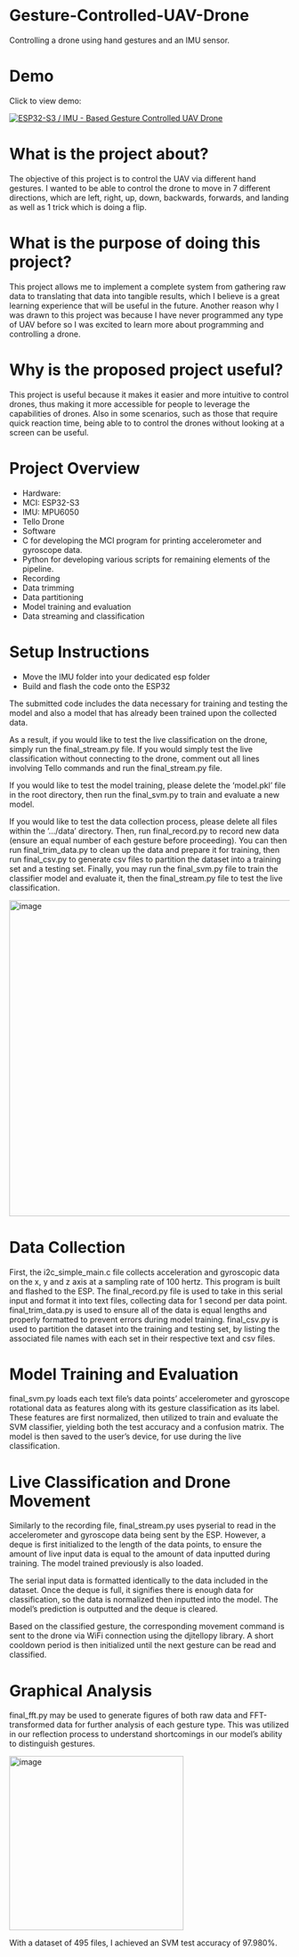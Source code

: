 # Gesture-Controlled-UAV-Drone
 Controlling a drone using hand gestures and an IMU sensor.

# Demo
Click to view demo:

[![ESP32-S3 / IMU - Based Gesture Controlled UAV Drone](https://img.youtube.com/vi/xzMobrAIKGE/0.jpg)](https://www.youtube.com/watch?v=xzMobrAIKGE)

# What is the project about? 

The objective of this project is to control the UAV via different hand gestures. I wanted to be able to control the drone to move in 7 different directions, which are left, right, up, down, backwards, forwards, and landing as well as 1 trick which is doing a flip. 

# What is the purpose of doing this project? 

This project allows me to implement a complete system from gathering raw data to translating that data into tangible results, which I believe is a great learning experience that will be useful in the future. Another reason why I was drawn to this project was because I have never programmed any type of UAV before so I was excited to learn more about programming and controlling a drone.

# Why is the proposed project useful?

This project is useful because it makes it easier and more intuitive to control drones, thus making it more accessible for people to leverage the capabilities of drones. Also in some scenarios, such as those that require quick reaction time, being able to to control the drones without looking at a screen can be useful.

# Project Overview 
- Hardware:
 - MCI: ESP32-S3
 - IMU: MPU6050
 - Tello Drone
- Software
 - C for developing the MCI program for printing accelerometer and gyroscope data.
 - Python for developing various scripts for remaining elements of the pipeline.
  - Recording
  - Data trimming
  - Data partitioning
  - Model training and evaluation
  - Data streaming and classification

# Setup Instructions
- Move the IMU folder into your dedicated esp folder
- Build and flash the code onto the ESP32

The submitted code includes the data necessary for training and testing the model and also a model that has already been trained upon the collected data.

As a result, if you would like to test the live classification on the drone, simply run the final_stream.py file. If you would simply test the live classification without connecting to the drone, comment out all lines involving Tello commands and run the final_stream.py file.

If you would like to test the model training, please delete the ‘model.pkl’ file in the root directory, then run the final_svm.py to train and evaluate a new model.

If you would like to test the data collection process, please delete all files within the ‘.../data’ directory. Then, run final_record.py to record new data (ensure an equal number of each gesture before proceeding). You can then run final_trim_data.py to clean up the data and prepare it for training, then run final_csv.py to generate csv files to partition the dataset into a training set and a testing set. Finally, you may run the final_svm.py file to train the classifier model and evaluate it, then the final_stream.py file to test the live classification.

<img width="568" alt="image" src="https://github.com/user-attachments/assets/1e2a4a01-f564-4d7f-8503-b3df73e126f9" />

# Data Collection
First, the i2c_simple_main.c file collects acceleration and gyroscopic data on the x, y and z axis at a sampling rate of 100 hertz. This program is built and flashed to the ESP. The final_record.py file is used to take in this serial input and format it into text files, collecting data for 1 second per data point. final_trim_data.py is used to ensure all of the data is equal lengths and properly formatted to prevent errors during model training. final_csv.py is used to partition the dataset into the training and testing set, by listing the associated file names with each set in their respective text and csv files.

# Model Training and Evaluation
final_svm.py loads each text file’s data points’ accelerometer and gyroscope rotational data as features along with its gesture classification as its label. These features are first normalized, then utilized to train and evaluate the SVM classifier, yielding both the test accuracy and a confusion matrix. The model is then saved to the user’s device, for use during the live classification.

# Live Classification and Drone Movement 
Similarly to the recording file, final_stream.py uses pyserial to read in the accelerometer and gyroscope data being sent by the ESP. However, a deque is first initialized to the length of the data points, to ensure the amount of live input data is equal to the amount of data inputted during training. The model trained previously is also loaded.

The serial input data is formatted identically to the data included in the dataset. Once the deque is full, it signifies there is enough data for classification, so the data is normalized then inputted into the model. The model’s prediction is outputted and the deque is cleared.

Based on the classified gesture, the corresponding movement command is sent to the drone via WiFi connection using the djitellopy library. A short cooldown period is then initialized until the next gesture can be read and classified.

# Graphical Analysis
final_fft.py may be used to generate figures of both raw data and FFT-transformed data for further analysis of each gesture type. This was utilized in our reflection process to understand shortcomings in our model’s ability to distinguish gestures.

<img width="313" alt="image" src="https://github.com/user-attachments/assets/d2e57512-9cff-4d53-9c61-ca1f98e158b8" />

With a dataset of 495 files, I achieved an SVM test accuracy of 97.980%.

